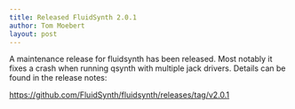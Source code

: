 ```yaml
---
title: Released FluidSynth 2.0.1
author: Tom Moebert
layout: post
---
```


A maintenance release for fluidsynth has been released. Most notably it fixes a crash when running qsynth with multiple jack drivers. Details can be found in the release notes:

<https://github.com/FluidSynth/fluidsynth/releases/tag/v2.0.1>

